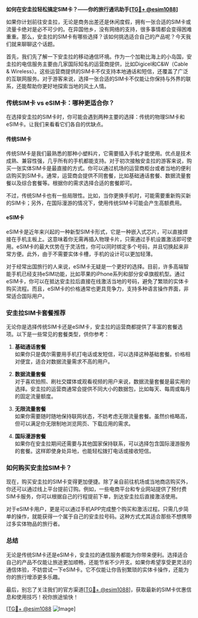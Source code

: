 **如何在安圭拉轻松搞定SIM卡？——你的旅行通讯助手[[TG💪+ @esim1088](https://t.me/s/esim1088)]**

如果你计划前往安圭拉，无论是商务出差还是休闲度假，拥有一张合适的SIM卡或流量卡绝对是必不可少的。在异国他乡，没有网络的支持，很多事情都会变得困难重重。那么，安圭拉的SIM卡有哪些选择？该如何挑选适合自己的产品呢？今天我们就来聊聊这个话题。

首先，我们先了解一下安圭拉的移动通信环境。作为一个加勒比海上的小岛国，安圭拉的电信服务主要由几家国际知名的运营商提供，比如Digicel和C&W（Cable & Wireless）。这些运营商提供的SIM卡不仅支持本地通话和短信，还覆盖了广泛的互联网服务。对于游客来说，选择一张合适的SIM卡不仅能让你保持与外界的联系，还能帮助你更好地探索当地的风土人情。

### **传统SIM卡 vs eSIM卡：哪种更适合你？**

在选择安圭拉的SIM卡时，你可能会遇到两种主要的选择：传统的物理SIM卡和eSIM卡。让我们来看看它们各自的优缺点。

#### **传统SIM卡**
传统SIM卡是我们最熟悉的那种小塑料片，它需要插入手机才能使用。优点是技术成熟、兼容性强，几乎所有的手机都能支持。对于初次接触安圭拉的游客来说，购买一张实体SIM卡是最直接的方式。你可以通过机场的运营商柜台或者当地的便利店购买到SIM卡。通常，运营商会提供不同套餐，比如基础通话套餐、数据流量套餐以及综合套餐等。根据你的需求选择合适的套餐即可。

不过，传统SIM卡也有一些局限性。比如，当你更换手机时，可能需要重新购买新的SIM卡；另外，在国际漫游的情况下，使用传统SIM卡可能会产生高额费用。

#### **eSIM卡**
eSIM卡是近年来兴起的一种新型SIM卡形式，它是一种嵌入式芯片，可以直接焊接在手机主板上。这意味着你无需再插入物理卡片，只需通过手机设置激活即可使用。eSIM卡的最大优势在于灵活性，你可以同时绑定多个号码，并且切换起来非常方便。此外，由于不需要实体卡槽，手机的设计可以更加轻薄。

对于经常出国旅行的人来说，eSIM卡无疑是一个更好的选择。目前，许多高端智能手机已经支持eSIM功能，比如苹果的iPhone系列和部分安卓旗舰机型。通过eSIM卡，你可以在抵达安圭拉后直接在线激活当地的号码，避免了繁琐的实体卡购买流程。而且，eSIM卡的价格通常也更具竞争力，支持多种语言操作界面，非常适合国际用户。

### **安圭拉SIM卡套餐推荐**

无论你是选择传统SIM卡还是eSIM卡，安圭拉的运营商都提供了丰富的套餐选项。以下是一些常见的套餐类型，供你参考：

1. **基础通话套餐**  
   如果你只是偶尔需要用手机打电话或发短信，可以选择这种基础套餐。价格相对便宜，适合对数据流量需求不高的用户。

2. **数据流量套餐**  
   对于喜欢拍照、刷社交媒体或观看视频的用户来说，数据流量套餐是最实用的选择。安圭拉的运营商通常会提供不同大小的数据包，比如每天、每周或每月的固定流量额度。

3. **无限流量套餐**  
   如果你需要随时随地保持联网状态，不妨考虑无限流量套餐。虽然价格略高，但可以满足你无限制地浏览网页、下载应用的需求。

4. **国际漫游套餐**  
   如果你在安圭拉期间还需要与其他国家保持联系，可以选择包含国际漫游服务的套餐。这样即使身处异地，也能轻松拨打电话或接收短信。

### **如何购买安圭拉SIM卡？**

现在，购买安圭拉的SIM卡变得更加便捷。除了亲自前往机场或当地商店购买外，你还可以通过线上平台提前订购。例如，一些电商平台和专业网站提供了预付费SIM卡服务，你可以根据自己的行程提前下单，到达安圭拉后直接激活使用。

对于eSIM卡用户，更是可以通过手机APP完成整个购买和激活过程。只需几步简单的操作，就能获得一个属于自己的安圭拉号码。这种方式尤其适合那些不想携带过多实体物品的旅行者。

### **总结**

无论是传统SIM卡还是eSIM卡，安圭拉的通信服务都能为你带来便利。选择适合自己的产品不仅能让旅途更加顺畅，还能节省不少开支。如果你希望享受更灵活的通信体验，不妨尝试一下eSIM卡。它不仅能让你告别繁琐的实体卡操作，还能为你的旅行增添更多乐趣。

最后，别忘了关注我们的官方渠道[[TG💪+ @esim1088](https://t.me/s/esim1088)]，获取最新的SIM卡优惠信息和使用技巧！祝你旅途愉快！

[[TG💪+ @esim1088](https://t.me/s/esim1088) ![Image](https://i.postimg.cc/4NQfJmqS/Snipaste-2025-05-13-00-14-12.png)]